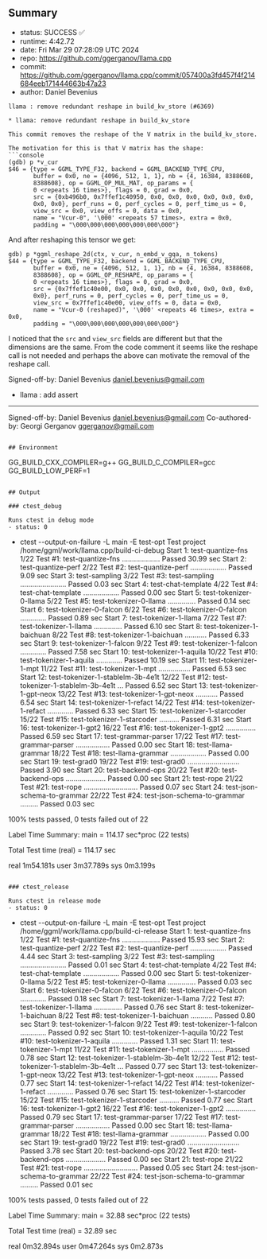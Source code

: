 ## Summary

- status:  SUCCESS ✅
- runtime: 4:42.72
- date:    Fri Mar 29 07:28:09 UTC 2024
- repo:    https://github.com/ggerganov/llama.cpp
- commit:  https://github.com/ggerganov/llama.cpp/commit/057400a3fd457f4f214684eeb171444663b47a23
- author:  Daniel Bevenius
```
llama : remove redundant reshape in build_kv_store (#6369)

* llama: remove redundant reshape in build_kv_store

This commit removes the reshape of the V matrix in the build_kv_store.

The motivation for this is that V matrix has the shape:
```console
(gdb) p *v_cur
$46 = {type = GGML_TYPE_F32, backend = GGML_BACKEND_TYPE_CPU,
       buffer = 0x0, ne = {4096, 512, 1, 1}, nb = {4, 16384, 8388608,
       8388608}, op = GGML_OP_MUL_MAT, op_params = {
       0 <repeats 16 times>}, flags = 0, grad = 0x0,
       src = {0xb496b0, 0x7ffef1c40950, 0x0, 0x0, 0x0, 0x0, 0x0, 0x0,
       0x0, 0x0}, perf_runs = 0, perf_cycles = 0, perf_time_us = 0,
       view_src = 0x0, view_offs = 0, data = 0x0,
       name = "Vcur-0", '\000' <repeats 57 times>, extra = 0x0,
       padding = "\000\000\000\000\000\000\000"}
```
And after reshaping this tensor we get:
```console
gdb) p *ggml_reshape_2d(ctx, v_cur, n_embd_v_gqa, n_tokens)
$44 = {type = GGML_TYPE_F32, backend = GGML_BACKEND_TYPE_CPU,
       buffer = 0x0, ne = {4096, 512, 1, 1}, nb = {4, 16384, 8388608,
       8388608}, op = GGML_OP_RESHAPE, op_params = {
       0 <repeats 16 times>}, flags = 0, grad = 0x0,
       src = {0x7ffef1c40e00, 0x0, 0x0, 0x0, 0x0, 0x0, 0x0, 0x0, 0x0,
       0x0}, perf_runs = 0, perf_cycles = 0, perf_time_us = 0,
       view_src = 0x7ffef1c40e00, view_offs = 0, data = 0x0,
       name = "Vcur-0 (reshaped)", '\000' <repeats 46 times>, extra = 0x0,
       padding = "\000\000\000\000\000\000\000"}
```
I noticed that the `src` and `view_src` fields are different but that the
dimensions are the same. From the code comment it seems like the reshape
call is not needed and perhaps the above can motivate the removal of the
reshape call.

Signed-off-by: Daniel Bevenius <daniel.bevenius@gmail.com>

* llama : add assert

---------

Signed-off-by: Daniel Bevenius <daniel.bevenius@gmail.com>
Co-authored-by: Georgi Gerganov <ggerganov@gmail.com>
```

## Environment

```
GG_BUILD_CXX_COMPILER=g++
GG_BUILD_C_COMPILER=gcc
GG_BUILD_LOW_PERF=1
```

## Output

### ctest_debug

Runs ctest in debug mode
- status: 0
```
+ ctest --output-on-failure -L main -E test-opt
Test project /home/ggml/work/llama.cpp/build-ci-debug
      Start  1: test-quantize-fns
 1/22 Test  #1: test-quantize-fns ...................   Passed   30.99 sec
      Start  2: test-quantize-perf
 2/22 Test  #2: test-quantize-perf ..................   Passed    9.09 sec
      Start  3: test-sampling
 3/22 Test  #3: test-sampling .......................   Passed    0.03 sec
      Start  4: test-chat-template
 4/22 Test  #4: test-chat-template ..................   Passed    0.00 sec
      Start  5: test-tokenizer-0-llama
 5/22 Test  #5: test-tokenizer-0-llama ..............   Passed    0.14 sec
      Start  6: test-tokenizer-0-falcon
 6/22 Test  #6: test-tokenizer-0-falcon .............   Passed    0.89 sec
      Start  7: test-tokenizer-1-llama
 7/22 Test  #7: test-tokenizer-1-llama ..............   Passed    6.10 sec
      Start  8: test-tokenizer-1-baichuan
 8/22 Test  #8: test-tokenizer-1-baichuan ...........   Passed    6.33 sec
      Start  9: test-tokenizer-1-falcon
 9/22 Test  #9: test-tokenizer-1-falcon .............   Passed    7.58 sec
      Start 10: test-tokenizer-1-aquila
10/22 Test #10: test-tokenizer-1-aquila .............   Passed   10.19 sec
      Start 11: test-tokenizer-1-mpt
11/22 Test #11: test-tokenizer-1-mpt ................   Passed    6.53 sec
      Start 12: test-tokenizer-1-stablelm-3b-4e1t
12/22 Test #12: test-tokenizer-1-stablelm-3b-4e1t ...   Passed    6.52 sec
      Start 13: test-tokenizer-1-gpt-neox
13/22 Test #13: test-tokenizer-1-gpt-neox ...........   Passed    6.54 sec
      Start 14: test-tokenizer-1-refact
14/22 Test #14: test-tokenizer-1-refact .............   Passed    6.33 sec
      Start 15: test-tokenizer-1-starcoder
15/22 Test #15: test-tokenizer-1-starcoder ..........   Passed    6.31 sec
      Start 16: test-tokenizer-1-gpt2
16/22 Test #16: test-tokenizer-1-gpt2 ...............   Passed    6.59 sec
      Start 17: test-grammar-parser
17/22 Test #17: test-grammar-parser .................   Passed    0.00 sec
      Start 18: test-llama-grammar
18/22 Test #18: test-llama-grammar ..................   Passed    0.00 sec
      Start 19: test-grad0
19/22 Test #19: test-grad0 ..........................   Passed    3.90 sec
      Start 20: test-backend-ops
20/22 Test #20: test-backend-ops ....................   Passed    0.00 sec
      Start 21: test-rope
21/22 Test #21: test-rope ...........................   Passed    0.07 sec
      Start 24: test-json-schema-to-grammar
22/22 Test #24: test-json-schema-to-grammar .........   Passed    0.03 sec

100% tests passed, 0 tests failed out of 22

Label Time Summary:
main    = 114.17 sec*proc (22 tests)

Total Test time (real) = 114.17 sec

real	1m54.181s
user	3m37.789s
sys	0m3.199s
```

### ctest_release

Runs ctest in release mode
- status: 0
```
+ ctest --output-on-failure -L main -E test-opt
Test project /home/ggml/work/llama.cpp/build-ci-release
      Start  1: test-quantize-fns
 1/22 Test  #1: test-quantize-fns ...................   Passed   15.93 sec
      Start  2: test-quantize-perf
 2/22 Test  #2: test-quantize-perf ..................   Passed    4.44 sec
      Start  3: test-sampling
 3/22 Test  #3: test-sampling .......................   Passed    0.01 sec
      Start  4: test-chat-template
 4/22 Test  #4: test-chat-template ..................   Passed    0.00 sec
      Start  5: test-tokenizer-0-llama
 5/22 Test  #5: test-tokenizer-0-llama ..............   Passed    0.03 sec
      Start  6: test-tokenizer-0-falcon
 6/22 Test  #6: test-tokenizer-0-falcon .............   Passed    0.18 sec
      Start  7: test-tokenizer-1-llama
 7/22 Test  #7: test-tokenizer-1-llama ..............   Passed    0.76 sec
      Start  8: test-tokenizer-1-baichuan
 8/22 Test  #8: test-tokenizer-1-baichuan ...........   Passed    0.80 sec
      Start  9: test-tokenizer-1-falcon
 9/22 Test  #9: test-tokenizer-1-falcon .............   Passed    0.92 sec
      Start 10: test-tokenizer-1-aquila
10/22 Test #10: test-tokenizer-1-aquila .............   Passed    1.31 sec
      Start 11: test-tokenizer-1-mpt
11/22 Test #11: test-tokenizer-1-mpt ................   Passed    0.78 sec
      Start 12: test-tokenizer-1-stablelm-3b-4e1t
12/22 Test #12: test-tokenizer-1-stablelm-3b-4e1t ...   Passed    0.77 sec
      Start 13: test-tokenizer-1-gpt-neox
13/22 Test #13: test-tokenizer-1-gpt-neox ...........   Passed    0.77 sec
      Start 14: test-tokenizer-1-refact
14/22 Test #14: test-tokenizer-1-refact .............   Passed    0.76 sec
      Start 15: test-tokenizer-1-starcoder
15/22 Test #15: test-tokenizer-1-starcoder ..........   Passed    0.77 sec
      Start 16: test-tokenizer-1-gpt2
16/22 Test #16: test-tokenizer-1-gpt2 ...............   Passed    0.79 sec
      Start 17: test-grammar-parser
17/22 Test #17: test-grammar-parser .................   Passed    0.00 sec
      Start 18: test-llama-grammar
18/22 Test #18: test-llama-grammar ..................   Passed    0.00 sec
      Start 19: test-grad0
19/22 Test #19: test-grad0 ..........................   Passed    3.78 sec
      Start 20: test-backend-ops
20/22 Test #20: test-backend-ops ....................   Passed    0.00 sec
      Start 21: test-rope
21/22 Test #21: test-rope ...........................   Passed    0.05 sec
      Start 24: test-json-schema-to-grammar
22/22 Test #24: test-json-schema-to-grammar .........   Passed    0.01 sec

100% tests passed, 0 tests failed out of 22

Label Time Summary:
main    =  32.88 sec*proc (22 tests)

Total Test time (real) =  32.89 sec

real	0m32.894s
user	0m47.264s
sys	0m2.873s
```
